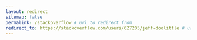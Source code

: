 ```yaml
---
layout: redirect
sitemap: false
permalink: /stackoverflow # url to redirect from
redirect_to: https://stackoverflow.com/users/627205/jeff-doolittle # url to redirect to
---
```

